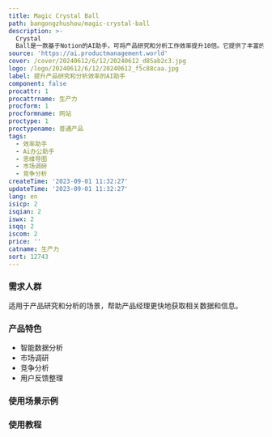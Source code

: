 ```yaml
---
title: Magic Crystal Ball
path: bangongzhushou/magic-crystal-ball
description: >-
  Crystal
  Ball是一款基于Notion的AI助手，可将产品研究和分析工作效率提升10倍。它提供了丰富的功能和优势，包括智能数据分析、市场调研、竞争分析、用户反馈整理等。定价为20美元，适用于各类产品经理。
source: 'https://ai.productmanagement.world'
cover: /cover/20240612/6/12/20240612_d85ab2c3.jpg
logo: /logo/20240612/6/12/20240612_f5c88caa.jpg
label: 提升产品研究和分析效率的AI助手
component: false
procattr: 1
procattrname: 生产力
procform: 1
procformname: 网站
proctype: 1
proctypename: 普通产品
tags:
  - 效率助手
  - Ai办公助手
  - 思维导图
  - 市场调研
  - 竞争分析
createTime: '2023-09-01 11:32:27'
updateTime: '2023-09-01 11:32:27'
lang: en
isicp: 2
isqian: 2
iswx: 2
isqq: 2
iscom: 2
price: ''
catname: 生产力
sort: 12743
---
```




### 需求人群
适用于产品研究和分析的场景，帮助产品经理更快地获取相关数据和信息。

### 产品特色
- 智能数据分析
- 市场调研
- 竞争分析
- 用户反馈整理

### 使用场景示例


### 使用教程


  
